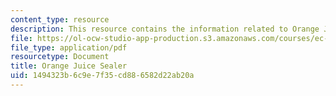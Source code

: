 ```yaml
---
content_type: resource
description: This resource contains the information related to Orange Juice Sealer.
file: https://ol-ocw-studio-app-production.s3.amazonaws.com/courses/ec-711-d-lab-energy-spring-2011/1494323b6c9e7f35cd886582d22ab20a_MITEC_711S11_proj_rptseal.pdf
file_type: application/pdf
resourcetype: Document
title: Orange Juice Sealer
uid: 1494323b-6c9e-7f35-cd88-6582d22ab20a
---
```


